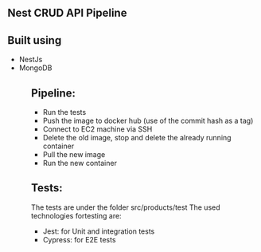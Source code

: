 ## Nest CRUD API  Pipeline
## Built using

<ul>
  <li> NestJs </li>
  <li> MongoDB </li>
<ul>
   
 
## Pipeline: 
   * Run the tests
   * Push the image to docker hub (use of the commit hash as a tag)
   * Connect to EC2 machine via SSH 
   * Delete the old image, stop and delete the already running container
   * Pull the new image
   * Run the new container
  
## Tests:
   The tests are under the folder src/products/test
   The used technologies fortesting are:
   * Jest: for Unit and integration tests
   * Cypress: for E2E tests
